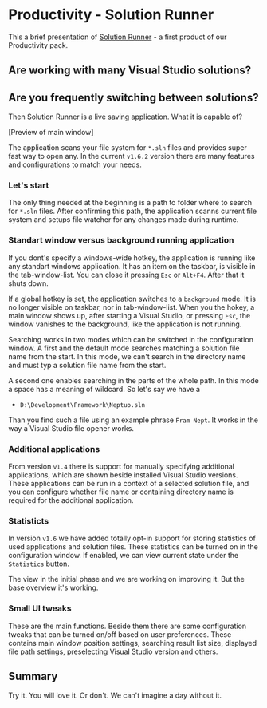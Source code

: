 # Productivity - Solution Runner

This a brief presentation of [Solution Runner](http://www.neptuo.com/product/desktop/solution-runner) - a first product of our Productivity pack.

## Are working with many Visual Studio solutions? 

## Are you frequently switching between solutions?

Then Solution Runner is a live saving application. What it is capable of?

[Preview of main window]

The application scans your file system for `*.sln` files and provides super fast way to open any. In the current `v1.6.2` version there are many features and configurations to match your needs.

### Let's start

The only thing needed at the beginning is a path to folder where to search for `*.sln` files. After confirming this path, the application scanns current file system and setups file watcher for any changes made during runtime.

### Standart window versus background running application

If you dont's specify a windows-wide hotkey, the application is running like any standart windows application. It has an item on the taskbar, is visible in the tab-window-list. You can close it pressing `Esc` or `Alt+F4`. After that it shuts down.

If a global hotkey is set, the application switches to a `background` mode. It is no longer visible on taskbar, nor in tab-window-list. When you the hokey, a main window shows up, after starting a Visual Studio, or pressing `Esc`, the window vanishes to the background, like the application is not running.

Searching works in two modes which can be switched in the configuration window. A first and the default mode searches matching a solution file name from the start. In this mode, we can't search in the directory name and must typ a solution file name from the start.

A second one enables searching in the parts of the whole path. In this mode a space has a meaning of wildcard. So let's say we have a

- `D:\Development\Framework\Neptuo.sln`

Than you find such a file using an example phrase `Fram Nept`. It works in the way a Visual Studio file opener works.

### Additional applications

From version `v1.4` there is support for manually specifying additional applications, which are shown beside installed Visual Studio versions. These applications can be run in a context of a selected solution file, and you can configure whether file name or containing directory name is required for the additional application.

### Statisticts

In version `v1.6` we have added totally opt-in support for storing statistics of used applications and solution files. These statistics can be turned on in the configuration window. If enabled, we can view current state under the `Statistics` button.

The view in the initial phase and we are working on improving it. But the base overview it's working.

### Small UI tweaks

These are the main functions. Beside them there are some configuration tweaks that can be turned on/off based on user preferences. These contains main window position settings, searching result list size, displayed file path settings, preselecting Visual Studio version and others.

## Summary

Try it. 
You will love it. Or don't. 
We can't imagine a day without it.
